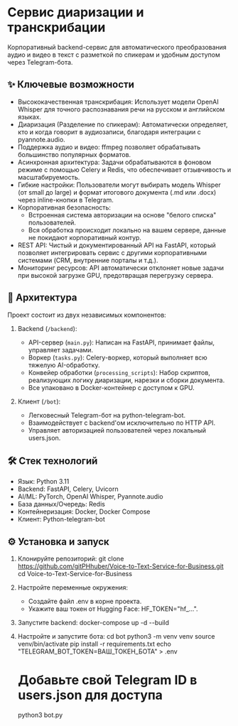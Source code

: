 # Сервис диаризации и транскрибации

Корпоративный backend-сервис для автоматического преобразования аудио и видео в текст с разметкой по спикерам и удобным доступом через Telegram-бота.

## ✨ Ключевые возможности

- Высококачественная транскрибация: Использует модели OpenAI Whisper для точного распознавания речи на русском и английском языках.
- Диаризация (Разделение по спикерам): Автоматически определяет, кто и когда говорит в аудиозаписи, благодаря интеграции с pyannote.audio.
- Поддержка аудио и видео: ffmpeg позволяет обрабатывать большинство популярных форматов.
- Асинхронная архитектура: Задачи обрабатываются в фоновом режиме с помощью Celery и Redis, что обеспечивает отзывчивость и масштабируемость.
- Гибкие настройки: Пользователи могут выбирать модель Whisper (от small до large) и формат итогового документа (.md или .docx) через inline-кнопки в Telegram.
- Корпоративная безопасность:
  - Встроенная система авторизации на основе "белого списка" пользователей.
  - Вся обработка происходит локально на вашем сервере, данные не покидают корпоративный контур.
- REST API: Чистый и документированный API на FastAPI, который позволяет интегрировать сервис с другими корпоративными системами (CRM, внутренние порталы и т.д.).
- Мониторинг ресурсов: API автоматически отклоняет новые задачи при высокой загрузке GPU, предотвращая перегрузку сервера.

## 🚀 Архитектура

Проект состоит из двух независимых компонентов:

1.  Backend (`/backend`):
    - API-сервер (`main.py`): Написан на FastAPI, принимает файлы, управляет задачами.
    - Воркер (`tasks.py`): Celery-воркер, который выполняет всю тяжелую AI-обработку.
    - Конвейер обработки (`processing_scripts`): Набор скриптов, реализующих логику диаризации, нарезки и сборки документа.
    - Все упаковано в Docker-контейнер с доступом к GPU.

2.  Клиент (`/bot`):
    - Легковесный Telegram-бот на python-telegram-bot.
    - Взаимодействует с backend'ом исключительно по HTTP API.
    - Управляет авторизацией пользователей через локальный users.json.

## 🛠 Стек технологий

- Язык: Python 3.11
- Backend: FastAPI, Celery, Uvicorn
- AI/ML: PyTorch, OpenAI Whisper, Pyannote.audio
- База данных/Очередь: Redis
- Контейнеризация: Docker, Docker Compose
- Клиент: Python-telegram-bot

## ⚙️ Установка и запуск

1.  Клонируйте репозиторий:
        git clone https://github.com/gitPHhuber/Voice-to-Text-Service-for-Business.git
    cd Voice-to-Text-Service-for-Business
    
2.  Настройте переменные окружения:
    - Создайте файл .env в корне проекта.
    - Укажите ваш токен от Hugging Face: HF_TOKEN="hf_...".
3.  Запустите backend:
        docker-compose up -d --build
    
4.  Настройте и запустите бота:
        cd bot
    python3 -m venv venv
    source venv/bin/activate
    pip install -r requirements.txt
    echo "TELEGRAM_BOT_TOKEN=ВАШ_ТОКЕН_БОТА" > .env
    # Добавьте свой Telegram ID в users.json для доступа
    python3 bot.py
